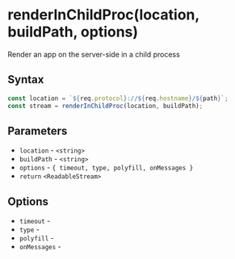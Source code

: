 # renderInChildProc(location, buildPath, options)

Render an app on the server-side in a child process

## Syntax

```js
const location = `${req.protocol}://${req.hostname}/${path}`;
const stream = renderInChildProc(location, buildPath);
```

## Parameters

* `location` - `<string>`
* `buildPath` - `<string>`
* `options` - `{ timeout, type, polyfill, onMessages }`
* `return` `<ReadableStream>`

## Options

* `timeout` -
* `type` -
* `polyfill` -
* `onMessages` -
